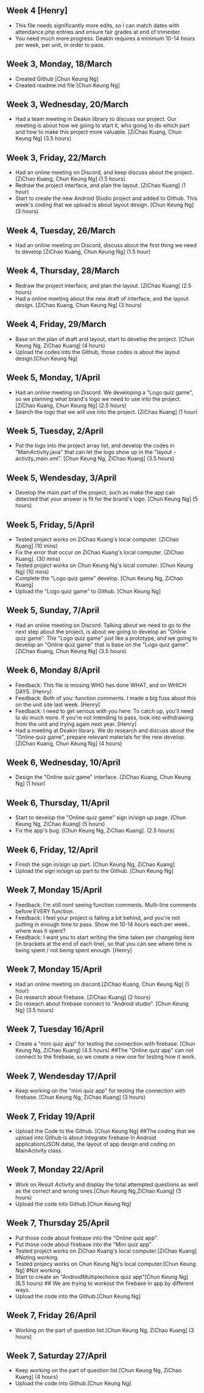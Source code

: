 ## Week 4 [Henry]
- This file needs significantly more edits, so I can match dates with attendance.php entries and ensure fair grades at end of trimester.
- You need much more progress. Deakin requires a minimum 10-14 hours per week, per unit, in order to pass.



## Week 3, Monday, 18/March
- Created Github [Chun Keung Ng]
- Created readme.md file [Chun Keung Ng] 

## Week 3, Wednesday, 20/March
- Had a team meeting in Deakin library to discuss our project. Our meeting is about how we going to start it, who going to do which part and how to make this project more valuable. [ZiChao Kuang, Chun Keung Ng] (3.5 hours)

## Week 3, Friday, 22/March
- Had an online meeting on Discord, and keep discuss about the project. [ZiChao Kuang, Chun Keung Ng] (1.5 hours)
- Redraw the project interface, and plan the layout. [ZiChao Kuang] (1 hour)
- Start to create the new Android Studio project and added to GIthub. This week's coding that we upload is about layout design. [Chun Keung Ng] (3 hours)

## Week 4, Tuesday, 26/March
- Had an online meeting on Discord, discuss about the first thing we need to develop [ZiChao Kuang, Chun Keung Ng] (1.5 hour)

## Week 4, Thursday, 28/March
- Redraw the project interface, and plan the layout. [ZiChao Kuang] (2.5 hours)
- Had a online meeting about the new draft of interface, and the layout design. [ZiChao Kuang, Chun Keung Ng] (3 hours)

## Week 4, Friday, 29/March
- Base on the plan of draft and layout, start to develop the project. [Chun Keung Ng, ZiChao Kuang] (4 hours)
- Upload the codes into the Github, those codes is about the layout design.[Chun Keung Ng]

## Week 5, Monday, 1/April
- Had an online meeting on Discord. We developing a "Logo quiz game", so we planning what brand's logo we need to use into the project. [ZiChao Kuang, Chun Keung Ng] (2.5 hours)
- Search the logo that we will use into the project. [ZiChao Kuang] (1 hour)

## Week 5, Tuesday, 2/April
- Put the logo into the project array list, and develop the codes in "MainActivity.java" that can let the logo show up in the "layout - activity_main.xml". [Chun Keung Ng, ZiChao Kuang] (3.5 hours)

## Week 5, Wendesday, 3/April
- Develop the main part of the project, such as make the app can detected that your answer is fit for the brand's logo. [Chun Keung Ng] (5 hours)

## Week 5, Friday, 5/April
- Tested project works on ZiChao Kuang's local computer. [ZiChao Kuang] (10 mins)
- Fix the error that occur on ZiChao Kuang's local computer. [ZiChao Kuang]. (30 mins)
- Tested project works on Chun Keung Ng's local comuter. [Chun Keung Ng] (10 mins)
- Complete the "Logo quiz game" develop. [Chun Keung Ng, ZiChao Kuang]
- Upload the "Logo quiz game" to Github. [Chun Keung Ng]

## Week 5, Sunday, 7/April
- Had an online meeting on Discord. Talking about we need to go to the next step about the project, is about we going to develop an "Online quiz game". The "Logo quiz game" just like a prototype, and we going to develop an "Online quiz game" that is base on the "Logo quiz game". [ZiChao Kuang, Chun Keung Ng] (3.5 hours)

## Week 6, Monday 8/April
- Feedback: This file is missing WHO has done WHAT, and on WHICH DAYS. [Henry]
- Feedback: Both of you: function comments. I made a big fuss about this on the unit site last week. [Henry]
- Feedback: I need to get serious with you here: To catch up, you'll need to do much more. If you're not intending to pass, look into withdrawing from the unit and trying again next year. [Henry]
- Had a meeting at Deakin library. We do research and discuss about the "Online quiz game", prepare relevant materials for the new develop. [ZiChao Kuang, Chun Keung Ng] (4 hours)

## Week 6, Wednesday, 10/April
- Design the "Online quiz game" interface. [ZiChao Kuang, Chun Keung Ng] (1 hour)

## Week 6, Thursday, 11/April
- Start to develop the "Online quiz game" sign in/sign up page. [Chun Keung Ng, ZiChao Kuang] (5 hours)
- Fix the app's bug. [Chun Keung Ng, ZiChao Kuang]. (2.5 hours)

## Week 6, Friday, 12/April
- Finish the sign in/sign up part. [Chun Keung Ng, ZiChao Kuang]
- Upload the sign in/sign up part to the Github. [Chun Keung Ng]

## Week 7, Monday 15/April
- Feedback: I'm still nont seeing function comments. Multi-line comments before EVERY function.
- Feedback: I feel your project is falling a bit behind, and you're not putting in enough time to pass. Show me 10-14 hours each per week.. where was it spent? 
- Feedback: I want you to start writing the time taken per changelog item (in brackets at the end of each line), so that you can see where time is being spent / not being spent enough. [Henry]

## Week 7, Monday 15/April
- Had an online meeting on discord.[ZiChao Kuang, Chun Keung Ng] (1 hour)
- Do research about firebase. [ZiChao Kuang] (2 hours)
- Do reseach about firebase connect to "Android studio". [Chun Keung Ng] (3.5 hours)

## Week 7, Tuesday 16/April
- Create a "mini quiz app" for testing the connection with firebase. [Chun Keung Ng, ZiChao Kuang] (4.5 hours) 
##The "Online quiz app" can not connect to the firebase, so we create a new one for testing how it work.

## Week 7, Wendesday 17/April
- Keep working on the "mini quiz app" for testing the connection with firebase. [Chun Keung Ng, ZiChao Kuang] (3 hours) 

## Week 7, Friday 19/April
- Upload the Code to the Github. [Chun Keung Ng] ##The coding that we upload into Github is about Integrate firebase in Android application(JSON data), the layout of app design and coding on MainActivity class.

## Week 7, Monday 22/April
- Work on Result Activity and display the total attempted questions as well as the correct and wrong ones.[Chun Keung Ng,ZiChao Kuang] (3 hours)
- Upload the code into Github.[Chun Keung Ng]

## Week 7, Thursday 25/April
- Put those code about firebase into the "Online quiz app".
- Put those code about firebase into the "Mini quiz app".
- Tested project works on ZiChao Kuang's local computer.[ZiChao Kuang] #Noting working.
- Tested projecy works on Chun Keung Ng's local computer.[Chun Keung Ng] #Not working.
- Start to create an "AndroidMultiplechoice quiz app"[Chun Keung Ng] (6.5 hours) ## We are trying to workout the firebase in app by different ways.
- Upload the code into the Github.[Chun Keung Ng]

## Week 7, Friday 26/April
- Working on the part of question list.[Chun Keung Ng, ZiChao Kuang] (3 hours)

## Week 7, Saturday 27/April
- Keep working on the part of question list.[Chun Keung Ng, ZiChao Kuang] (4 hours)
- Upload the code into Github.[Chun Keung Ng] 

